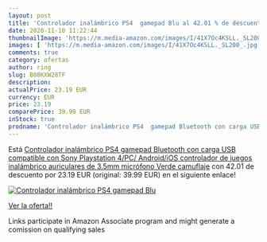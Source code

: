 ```yaml
---
layout: post
title: 'Controlador inalámbrico PS4  gamepad Blu al 42.01 % de descuento'
date: 2020-11-10 11:22:44
thumbnailImage: 'https://m.media-amazon.com/images/I/41X7Oc4KSLL._SL200_.jpg'
images: [ 'https://m.media-amazon.com/images/I/41X7Oc4KSLL._SL200_.jpg' ]
comments: true
category: ofertas
author: ring
slug: B08KXW28TF
description:
actualPrice: 23.19 EUR
currency: EUR
price: 23.19
comparePrice: 39.99 EUR
inStock: true
prodname: 'Controlador inalámbrico PS4  gamepad Bluetooth con carga USB compatible con Sony Playstation 4/PC/ Android/iOS controlador de juegos inalámbrico  auriculares de 3.5mm micrófono Verde camuflaje'
---
```


Está [Controlador inalámbrico PS4  gamepad Bluetooth con carga USB compatible con Sony Playstation 4/PC/ Android/iOS controlador de juegos inalámbrico  auriculares de 3.5mm micrófono Verde camuflaje](https://www.amazon.es/dp/B08KXW28TF/?tag=tolees-21) con 42.01 de descuento por 23.19 EUR (original: 39.99 EUR) en el siguiente enlace!

[![Controlador inalámbrico PS4  gamepad Blu](https://m.media-amazon.com/images/I/41X7Oc4KSLL._SL200_.jpg)](https://www.amazon.es/dp/B08KXW28TF/?tag=tolees-21)

[Ver la oferta!!](https://www.amazon.es/dp/B08KXW28TF/?tag=tolees-21)

Links participate in Amazon Associate program and might generate a comission on qualifying sales


